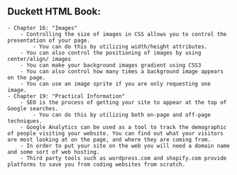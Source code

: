 ## Duckett HTML Book:
    - Chapter 16: "Images"
        - Controlling the size of images in CSS allows you to control the presentation of your page.
            - You can do this by utilizing width/height attributes.
        - You can also control the positioning of images by using center/align/ images
        - You can make your background images gradient using CSS3
        - You can also control how many times a background image appears on the page.
        - You can use an image sprite if you are only requesting one image.
    - Chapter 19: "Practical Information"
        - SEO is the process of getting your site to appear at the top of Google searches.
            - You can do this by utilizing both on-page and off-page techniques.
        - Google Analytics can be used as a tool to track the demographic of people visiting your website. You can find out what your visitors are most looking at on the page, and where they are coming from.
        - In order to put your site on the web you will need a domain name and some sort of web hosting.
        - Third party tools such as wordpress.com and shopify.com provide platforms to save you from coding websites from scratch.
  

